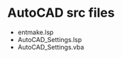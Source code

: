 <!-- AutoCAD 源码说明 -->
# AutoCAD src files
- entmake.lsp
- AutoCAD_Settings.lsp
- AutoCAD_Settings.vba


